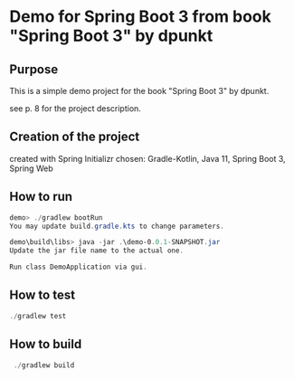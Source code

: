 # Demo for Spring Boot 3 from book "Spring Boot 3" by dpunkt

## Purpose

This is a simple demo project for the book "Spring Boot 3" by dpunkt.

see p. 8 for the project description.

## Creation of the project

created with Spring Initializr
chosen: Gradle-Kotlin, Java 11, Spring Boot 3, Spring Web

## How to run

```powershell
demo> ./gradlew bootRun
You may update build.gradle.kts to change parameters.
```

```powershell
demo\build\libs> java -jar .\demo-0.0.1-SNAPSHOT.jar
Update the jar file name to the actual one.
```

```vs code
Run class DemoApplication via gui.
```

## How to test

```powershell
./gradlew test
```

## How to build

```powershell
 ./gradlew build
```
